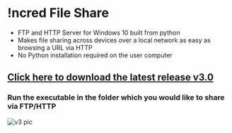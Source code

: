 # !ncred File Share
- FTP and HTTP Server for Windows 10 built from python
- Makes file sharing across devices over a local network as easy as browsing a URL via HTTP
- No Python installation required on the user computer

## [Click here to download the latest release v3.0](https://github.com/pa1tech/incred_file_share/releases/download/v3.0/!ncred_File_Share_v3.exe)
### Run the executable in the folder which you would like to share via FTP/HTTP

![v3 pic](https://raw.githubusercontent.com/pa1tech/incred_file_share/master/pics/v3.jpg "!ncred File Share v3")
